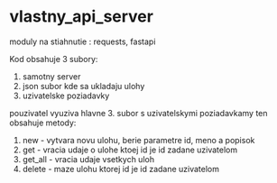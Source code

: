 # vlastny_api_server

moduly na stiahnutie : 
requests, fastapi

Kod obsahuje 3 subory:
1. samotny server
2. json subor kde sa ukladaju ulohy
3. uzivatelske poziadavky

pouzivatel vyuziva hlavne 3. subor s uzivatelskymi poziadavkamy
ten obsahuje metody:
1. new - vytvara novu ulohu, berie parametre id, meno a popisok
2. get - vracia udaje o ulohe ktoej id je id zadane uzivatelom
3. get_all - vracia udaje vsetkych uloh
4. delete - maze ulohu ktorej id je id zadane uzivatelom


